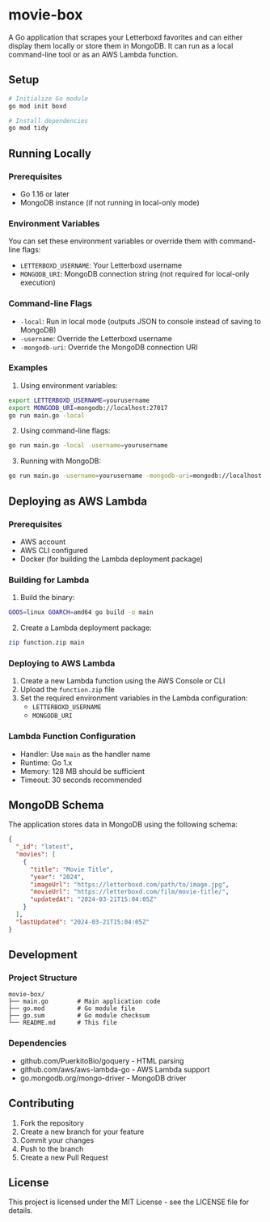 # movie-box

A Go application that scrapes your Letterboxd favorites and can either display them locally or store them in MongoDB. It can run as a local command-line tool or as an AWS Lambda function.

## Setup

```bash
# Initialize Go module
go mod init boxd

# Install dependencies
go mod tidy
```

## Running Locally

### Prerequisites

- Go 1.16 or later
- MongoDB instance (if not running in local-only mode)

### Environment Variables

You can set these environment variables or override them with command-line flags:

- `LETTERBOXD_USERNAME`: Your Letterboxd username
- `MONGODB_URI`: MongoDB connection string (not required for local-only execution)

### Command-line Flags

- `-local`: Run in local mode (outputs JSON to console instead of saving to MongoDB)
- `-username`: Override the Letterboxd username
- `-mongodb-uri`: Override the MongoDB connection URI

### Examples

1. Using environment variables:

```bash
export LETTERBOXD_USERNAME=yourusername
export MONGODB_URI=mongodb://localhost:27017
go run main.go -local
```

2. Using command-line flags:

```bash
go run main.go -local -username=yourusername
```

3. Running with MongoDB:

```bash
go run main.go -username=yourusername -mongodb-uri=mongodb://localhost:27017
```

## Deploying as AWS Lambda

### Prerequisites

- AWS account
- AWS CLI configured
- Docker (for building the Lambda deployment package)

### Building for Lambda

1. Build the binary:

```bash
GOOS=linux GOARCH=amd64 go build -o main
```

2. Create a Lambda deployment package:

```bash
zip function.zip main
```

### Deploying to AWS Lambda

1. Create a new Lambda function using the AWS Console or CLI
2. Upload the `function.zip` file
3. Set the required environment variables in the Lambda configuration:
   - `LETTERBOXD_USERNAME`
   - `MONGODB_URI`

### Lambda Function Configuration

- Handler: Use `main` as the handler name
- Runtime: Go 1.x
- Memory: 128 MB should be sufficient
- Timeout: 30 seconds recommended

## MongoDB Schema

The application stores data in MongoDB using the following schema:

```json
{
  "_id": "latest",
  "movies": [
    {
      "title": "Movie Title",
      "year": "2024",
      "imageUrl": "https://letterboxd.com/path/to/image.jpg",
      "movieUrl": "https://letterboxd.com/film/movie-title/",
      "updatedAt": "2024-03-21T15:04:05Z"
    }
  ],
  "lastUpdated": "2024-03-21T15:04:05Z"
}
```

## Development

### Project Structure

```
movie-box/
├── main.go        # Main application code
├── go.mod         # Go module file
├── go.sum         # Go module checksum
└── README.md      # This file
```

### Dependencies

- github.com/PuerkitoBio/goquery - HTML parsing
- github.com/aws/aws-lambda-go - AWS Lambda support
- go.mongodb.org/mongo-driver - MongoDB driver

## Contributing

1. Fork the repository
2. Create a new branch for your feature
3. Commit your changes
4. Push to the branch
5. Create a new Pull Request

## License

This project is licensed under the MIT License - see the LICENSE file for details.
